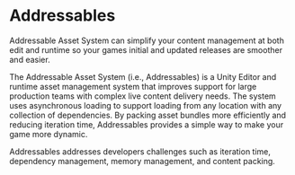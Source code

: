 # Addressables

Addressable Asset System can simplify your content management at both edit and runtime so your games initial and updated releases are smoother and easier.

The Addressable Asset System (i.e., Addressables) is a Unity Editor and runtime asset management system that improves support for large production teams with complex live content delivery needs. The system uses asynchronous loading to support loading from any location with any collection of dependencies. By packing asset bundles more efficiently and reducing iteration time, Addressables provides a simple way to make your game more dynamic.

Addressables addresses developers challenges such as iteration time, dependency management, memory management, and content packing.
